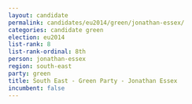 ```yaml
---
layout: candidate
permalink: candidates/eu2014/green/jonathan-essex/
categories: candidate green
election: eu2014
list-rank: 8
list-rank-ordinal: 8th
person: jonathan-essex
region: south-east
party: green
title: South East - Green Party - Jonathan Essex
incumbent: false
---
```

